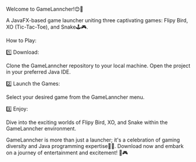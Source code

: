 Welcome to GameLanncher!😊🚀 

 A JavaFX-based game launcher uniting three captivating games: Flipy Bird, XO (Tic-Tac-Toe), and Snake🕹️🎮.

How to Play:

1️⃣ Download:

Clone the GameLanncher repository to your local machine.
Open the project in your preferred Java IDE.

2️⃣ Launch the Games:

Select your desired game from the GameLanncher menu.

3️⃣ Enjoy:

Dive into the exciting worlds of Flipy Bird, XO, and Snake within the GameLanncher environment.

GameLanncher is more than just a launcher; it's a celebration of gaming diversity and Java programming expertise🌟🚀.
 Download now and embark on a journey of entertainment and excitement! 🎉🎮




